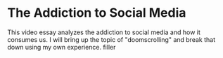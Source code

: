 # The Addiction to Social Media 
 This video essay analyzes the addiction to social media and how it consumes us. I will bring up the topic of "doomscrolling" and break that down using my own experience. 
filler 
